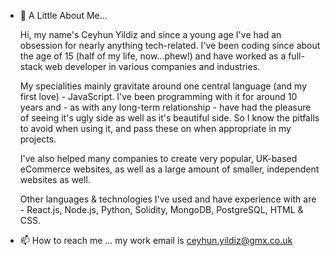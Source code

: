 - 👋 A Little About Me...
 
  Hi, my name's Ceyhun Yildiz and since a young age I've had an obsession for nearly anything tech-related. I've been coding since about the age of 15 (half of my life, now...phew!) and have worked as a full-stack web developer in various companies and industries.

  My specialities mainly gravitate around one central language (and my first love) - JavaScript. I've been programming with it for around 10 years and - as with any long-term relationship - have had the pleasure of seeing it's ugly side as well as it's beautiful side. So I know the pitfalls to avoid when using it, and pass these on when appropriate in my projects.

  I've also helped many companies to create very popular, UK-based eCommerce websites, as well as a large amount of smaller, independent websites as well.

  Other languages & technologies I've used and have experience with are - React.js, Node.js, Python, Solidity, MongoDB, PostgreSQL, HTML & CSS.

- 📫 How to reach me ... my work email is ceyhun.yildiz@gmx.co.uk

<!---
ceyhun-yildiz/ceyhun-yildiz is a ✨ special ✨ repository because its `README.md` (this file) appears on your GitHub profile.
You can click the Preview link to take a look at your changes.
--->
